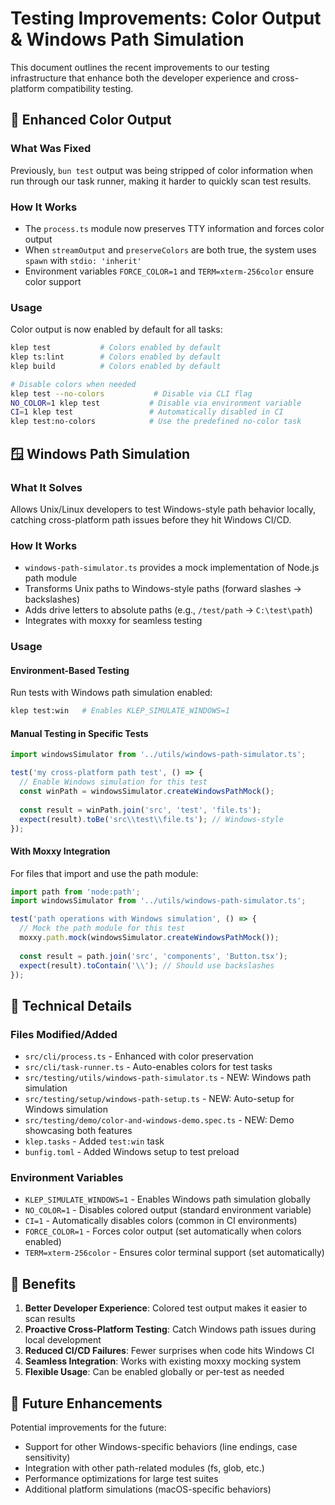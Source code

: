 # Testing Improvements: Color Output & Windows Path Simulation

This document outlines the recent improvements to our testing infrastructure that enhance both the developer experience and cross-platform compatibility testing.

## 🎨 Enhanced Color Output

### What Was Fixed
Previously, `bun test` output was being stripped of color information when run through our task runner, making it harder to quickly scan test results.

### How It Works
- The `process.ts` module now preserves TTY information and forces color output
- When `streamOutput` and `preserveColors` are both true, the system uses `spawn` with `stdio: 'inherit'`
- Environment variables `FORCE_COLOR=1` and `TERM=xterm-256color` ensure color support

### Usage
Color output is now enabled by default for all tasks:
```bash
klep test           # Colors enabled by default
klep ts:lint        # Colors enabled by default
klep build          # Colors enabled by default

# Disable colors when needed
klep test --no-colors           # Disable via CLI flag
NO_COLOR=1 klep test           # Disable via environment variable
CI=1 klep test                 # Automatically disabled in CI
klep test:no-colors            # Use the predefined no-color task
```

## 🪟 Windows Path Simulation

### What It Solves
Allows Unix/Linux developers to test Windows-style path behavior locally, catching cross-platform path issues before they hit Windows CI/CD.

### How It Works
- `windows-path-simulator.ts` provides a mock implementation of Node.js path module
- Transforms Unix paths to Windows-style paths (forward slashes → backslashes)
- Adds drive letters to absolute paths (e.g., `/test/path` → `C:\test\path`)
- Integrates with moxxy for seamless testing

### Usage

#### Environment-Based Testing
Run tests with Windows path simulation enabled:
```bash
klep test:win   # Enables KLEP_SIMULATE_WINDOWS=1
```

#### Manual Testing in Specific Tests
```typescript
import windowsSimulator from '../utils/windows-path-simulator.ts';

test('my cross-platform path test', () => {
  // Enable Windows simulation for this test
  const winPath = windowsSimulator.createWindowsPathMock();
  
  const result = winPath.join('src', 'test', 'file.ts');
  expect(result).toBe('src\\test\\file.ts'); // Windows-style
});
```

#### With Moxxy Integration
For files that import and use the path module:
```typescript
import path from 'node:path';
import windowsSimulator from '../utils/windows-path-simulator.ts';

test('path operations with Windows simulation', () => {
  // Mock the path module for this test
  moxxy.path.mock(windowsSimulator.createWindowsPathMock());
  
  const result = path.join('src', 'components', 'Button.tsx');
  expect(result).toContain('\\'); // Should use backslashes
});
```

## 🔧 Technical Details

### Files Modified/Added
- `src/cli/process.ts` - Enhanced with color preservation
- `src/cli/task-runner.ts` - Auto-enables colors for test tasks
- `src/testing/utils/windows-path-simulator.ts` - NEW: Windows path simulation
- `src/testing/setup/windows-path-setup.ts` - NEW: Auto-setup for Windows simulation
- `src/testing/demo/color-and-windows-demo.spec.ts` - NEW: Demo showcasing both features
- `klep.tasks` - Added `test:win` task
- `bunfig.toml` - Added Windows setup to test preload

### Environment Variables
- `KLEP_SIMULATE_WINDOWS=1` - Enables Windows path simulation globally
- `NO_COLOR=1` - Disables colored output (standard environment variable)
- `CI=1` - Automatically disables colors (common in CI environments)
- `FORCE_COLOR=1` - Forces color output (set automatically when colors enabled)
- `TERM=xterm-256color` - Ensures color terminal support (set automatically)

## 🎯 Benefits

1. **Better Developer Experience**: Colored test output makes it easier to scan results
2. **Proactive Cross-Platform Testing**: Catch Windows path issues during local development
3. **Reduced CI/CD Failures**: Fewer surprises when code hits Windows CI
4. **Seamless Integration**: Works with existing moxxy mocking system
5. **Flexible Usage**: Can be enabled globally or per-test as needed

## 🚀 Future Enhancements

Potential improvements for the future:
- Support for other Windows-specific behaviors (line endings, case sensitivity)
- Integration with other path-related modules (fs, glob, etc.)
- Performance optimizations for large test suites
- Additional platform simulations (macOS-specific behaviors) 